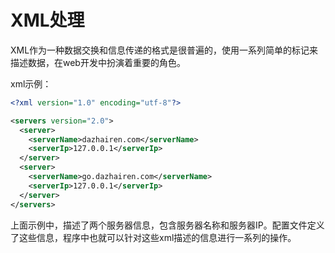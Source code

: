 # XML处理

XML作为一种数据交换和信息传递的格式是很普遍的，使用一系列简单的标记来描述数据，在web开发中扮演着重要的角色。

xml示例：
```xml
<?xml version="1.0" encoding="utf-8"?>

<servers version="2.0"> 
  <server> 
    <serverName>dazhairen.com</serverName>  
    <serverIp>127.0.0.1</serverIp> 
  </server>  
  <server> 
    <serverName>go.dazhairen.com</serverName>  
    <serverIp>127.0.0.1</serverIp> 
  </server> 
</servers>
```
上面示例中，描述了两个服务器信息，包含服务器名称和服务器IP。配置文件定义了这些信息，程序中也就可以针对这些xml描述的信息进行一系列的操作。
